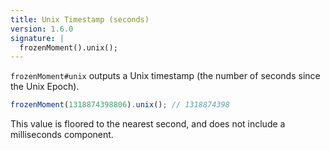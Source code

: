 ```yaml
---
title: Unix Timestamp (seconds)
version: 1.6.0
signature: |
  frozenMoment().unix();
---
```



`frozenMoment#unix` outputs a Unix timestamp (the number of seconds since the Unix Epoch).

```javascript
frozenMoment(1318874398806).unix(); // 1318874398
```

This value is floored to the nearest second, and does not include a milliseconds component.
